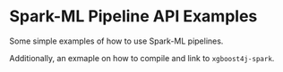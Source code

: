# Spark-ML Pipeline API Examples

Some simple examples of how to use Spark-ML pipelines.

Additionally, an exmaple on how to compile and link to `xgboost4j-spark`.
